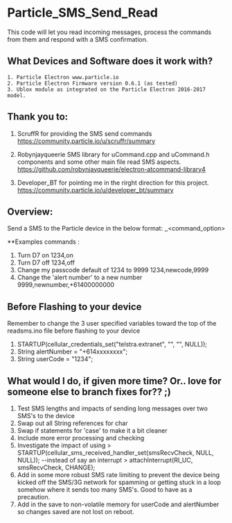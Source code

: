# Particle_SMS_Send_Read
This code will let you read incoming messages, process the commands from them and respond with a SMS confirmation.

## What Devices and Software does it work with?
    1. Particle Electron www.particle.io
    2. Particle Electron Firmware version 0.6.1 (as tested)
    3. Ublox module as integrated on the Particle Electron 2016-2017 model. 

## Thank you to:
1. ScruffR for providing the SMS send commands
    https://community.particle.io/u/scruffr/summary

2. Robynjayqueerie SMS library for uCommand.cpp and uCommand.h components and some other main file read SMS aspects.
    https://github.com/robynjayqueerie/electron-atcommand-library4

3. Developer_BT for pointing me in the rirght direction for this project.
  https://community.particle.io/u/developer_bt/summary

## Overview:
  Send a SMS to the Particle device in the below format:
  <userCode>,<command>,<command_option>
  
  **Examples commands : 
  1. Turn D7 on
    1234,on
  2. Turn D7 off
    1234,off
  3. Change my passcode default of 1234 to 9999
    1234,newcode,9999
  4. Change the 'alert number' to a new number
    9999,newnumber,+61400000000
    
## Before Flashing to your device
Remember to change the 3 user specified variables toward the top of the readsms.ino file before flashing to your device
    
   1. STARTUP(cellular_credentials_set("telstra.extranet", "", "", NULL));  
   2. String alertNumber = "+614xxxxxxxx";  
   3. String userCode = "1234"; 

## What would I do, if given more time? Or.. love for someone else to branch fixes for?? ;)
    
   1. Test SMS lengths and impacts of sending long messages over two SMS's to the device
   2. Swap out all String references for char
   3. Swap if statements for 'case' to make it a bit cleaner
   4. Include more error processing and checking
   5. Investigate the impact of using > STARTUP(cellular_sms_received_handler_set(smsRecvCheck, NULL, NULL)); --instead of say an interrupt >     attachInterrupt(RI_UC, smsRecvCheck, CHANGE);
   6. Add in some more robust SMS rate limiting to prevent the device being kicked off the SMS/3G network for spamming or getting stuck in a loop somehow where it sends too many SMS's. Good to have as a precaution. 
   7. Add in the save to non-volatile memory for userCode and alertNumber so changes saved are not lost on reboot.
